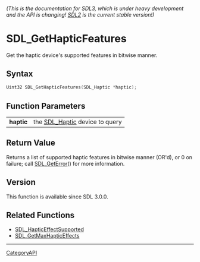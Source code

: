 ###### (This is the documentation for SDL3, which is under heavy development and the API is changing! [SDL2](https://wiki.libsdl.org/SDL2/) is the current stable version!)
# SDL_GetHapticFeatures

Get the haptic device's supported features in bitwise manner.

## Syntax

```c
Uint32 SDL_GetHapticFeatures(SDL_Haptic *haptic);

```

## Function Parameters

|                |                                              |
| -------------- | -------------------------------------------- |
| **haptic**     | the [SDL_Haptic](SDL_Haptic) device to query |

## Return Value

Returns a list of supported haptic features in bitwise manner (OR'd), or 0
on failure; call [SDL_GetError](SDL_GetError)() for more information.

## Version

This function is available since SDL 3.0.0.

## Related Functions

* [SDL_HapticEffectSupported](SDL_HapticEffectSupported)
* [SDL_GetMaxHapticEffects](SDL_GetMaxHapticEffects)

----
[CategoryAPI](CategoryAPI)

